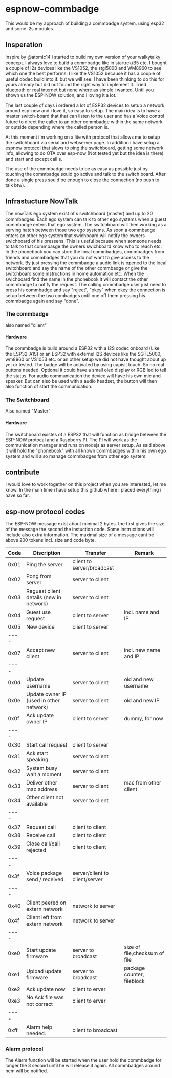 # espnow-commbadge
This would be my approach of building a commbadge system. using esp32 and some i2s modules. 


## Insperation
Inspire by @atomic14 i started to build my own version of your walkytalky concept. I always love to build a commbadge like in startrek/B5 etc. 
I bought a couple of i2s devices like the VS1052, the stgl5000 and WM8960  to see which one the best performs.  I like the VS1052 because it has a couple of useful codec build into it. but we will see.
I have been thinking to do this for yours already but did not found the right way to implement it. Tried bluetooth or real internet but none where as simple i wanted. Until you shown us the ESP-NOW solution, and i loving it a lot. 

The last couple of days i ordered a lot of ESP32 devices to setup a network around esp-now and i love it, so easy to setup. The main idea is to have a master switch-board that that can listen to the user and has a Voice control future  to direct the caller to an other commbadge within the same network or outside depending where the called person is. 

At this moment i'm working on a lite with protocol that allows me to setup the switchboard via serial and webserver page. In addition i have setup a espnow protocol that alows to ping the switchboard, getting some network info, allowing to do OTA over esp-now (Not tested yet but the idea is there) and start and except call's. 

The use of the commbadge needs to be as easy as possible just by touching the commbadge sould go active and talk to the switch board. After done a single press sould be enough to close the connection (no push to talk btw).

## Infrastucture NowTalk
The nowTalk ego system exist of s switchboard (master) and up to 20 commbadges. Each ego system can talk to other ego systems when a guest commbadge enters that ego system. The switchboard will then working as a serving hatch between those two ego systems. As soon a commbadge enters an other ego system that swichboard will notify the owners swichboard of his pressens. This is useful because when someone needs to talk to that commbasge the owners swichboard know who to reach etc.
In the phonebook you can store the local commbadges,  commbadges from friends and commbadges that you do not want to give access to the network.
By just pressing the commbadge a audio link is opened to the local switchboard and say the name of the other commbadge or give the switchboard some instructions in home automation etc. When the swichboard find the name in the phonebook it will contact the other commbadge to notify the request. 
The calling commbadge user just need to press his commbadge and say "reject", "okey"  when okey the connection is setup between the two combadges until one off them pressing his commbadge again and say "done".

### The commbadge
also named "client" 
#### Hardware
The commbadge is build around a ESP32 with a I2S codec onboard (Like the ESP32-A1S) or an ESP32 with externel I2S devices like the SGTL5000, wm8960 or  VS1053 etc. or an other setup we did not have thought about up yet or tested.
The badge will be activated by using capisit touch. So no real buttons needed. Optional it could have a small oled display or RGB led to tell the status. 
For audio communication the device will have his own mic and speaker. But can also be used with a audio headset, the button will then also function of start the communication. 

### The Switchboard
Also named "Master"
#### Hardware
The switchboard existes of  a ESP32 that will function as bridge between the ESP-NOW protocal  and a Raspberry PI.
The PI will work as the communication manager and runs on nodejs as server setup. As said above it will hold the  "phonebook" with all known commbadges within his own ego system and will also manage commbadges from other ego system.

## contribute
I would love to work together on this project when you are interested, let me know. In the main time i have setup this github where i placed everything i have so far.

## esp-now protocol codes
The ESP-NOW message exist about minimal 2 bytes. the first gives the size of the message the second the instuction code.
Some instructions will include also extra information. The maximal size of a message cant be above 200 tokens incl. size and code byte.

Code | Discription                              | Transfer                    | Remark
---- | ---------------------------------------- | --------------------------- | ---------
0x01 | Ping the server                          | client to server/broadcast |
0x02 | Pong from server                         | server to client |
0x03 | Reguest client details (new in network)  | server to client |
0x04 | Guest use request                        | client to server |incl. name and IP
0x05 | New device                               | client to server |
---- |   |   |
0x07 | Accept new client                        | server to client | incl. new name and IP
---- |   |   |
0x0d | Update username                          | server to client | old and new username
0x0e | Update owner IP (used in other network)  | server to client |old and new IP
0x0f | Ack update owner IP                      | client to server | dummy, for now
---- |   |   |
0x30 | Start call request                       | client to server | 
0x31 | Ack start speaking                       | server to client | 
0x32 | System busy wait a moment                | server to client | 
0x33 | Deliver other mac address                | server to client | mac from other client
0x34 | Other client not available               | server to client |
---- |   |   |
0x37 | Request call                             | client to client |
0x38 | Receive call                             | client to client |
0x39 | Close call/call rejected                 | client to client | 
---- |   |   |
0x3f | Voice package send / received.           | server/client to client/server |
---- |   |   |
0x40 | Client peered on extern network          | network to server |
0x4f | Client left from extern network          | network to server |
---- |   |   |
0xe0 | Start update firmware                    | server to broadcast | size of file,checksum of file
0xe1 | Upload update firmware                   | server to broadcast | package counter, fileblock 
0xe2 | Ack update now                           | client to erver |
0xe3 | No Ack file was not correct  | client to erver |
---- |   |    |
0xff | Alarm help needed.                       | client to broadcast |

### Alarm protocol
The Alarm function will be started when the user hold the commbadge for longer the 3 second until he will release it again.  All commbadges around hem will be notified. 
